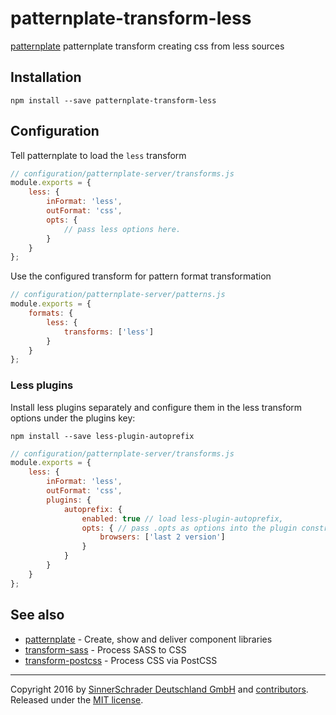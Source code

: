 # patternplate-transform-less
[patternplate](/sinnerschrader/patternplate) patternplate transform creating css from less sources

## Installation
```shell
npm install --save patternplate-transform-less
```

## Configuration

Tell patternplate to load the `less` transform

```js
// configuration/patternplate-server/transforms.js
module.exports = {
	less: {
		inFormat: 'less',
		outFormat: 'css',
		opts: {
			// pass less options here.
		}
	}
};
```

Use the configured transform for pattern format transformation

```js
// configuration/patternplate-server/patterns.js
module.exports = {
	formats: {
		less: {
			transforms: ['less']
		}
	}
};
```

### Less plugins

Install less plugins separately and configure them in the less transform options under the plugins key:

```
npm install --save less-plugin-autoprefix
```

```js
// configuration/patternplate-server/transforms.js
module.exports = {
	less: {
		inFormat: 'less',
		outFormat: 'css',
		plugins: {
			autoprefix: {
				enabled: true // load less-plugin-autoprefix,
				opts: { // pass .opts as options into the plugin constructor
					browsers: ['last 2 version']
				}
			}
		}
	}
};
```


## See also

* [patternplate](https://github.com/sinnerschrader/patternplate) - Create, show and deliver component libraries
* [transform-sass](https://github.com/sinnerschrader/patternplate-transform-sass) - Process SASS to CSS
* [transform-postcss](https://github.com/sinnerschrader/patternplate-transform-postcss) - Process CSS via PostCSS

---
Copyright 2016 by [SinnerSchrader Deutschland GmbH](https://github.com/sinnerschrader) and [contributors](./graphs/contributors). Released under the [MIT license]('./license.md').
